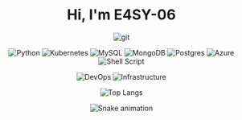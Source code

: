 <div align="center">
  
# Hi, I'm E4SY-06


![git](https://github.com/user-attachments/assets/0bbe1d88-a83c-4ad2-8a7f-3066c862067a)

![Python](https://img.shields.io/badge/python-3670A0?style=for-the-badge&logo=python&logoColor=ffdd54) 
![Kubernetes](https://img.shields.io/badge/kubernetes-%23326ce5.svg?style=for-the-badge&logo=kubernetes&logoColor=white) 
![MySQL](https://img.shields.io/badge/mysql-4479A1.svg?style=for-the-badge&logo=mysql&logoColor=white) 
![MongoDB](https://img.shields.io/badge/MongoDB-%234ea94b.svg?style=for-the-badge&logo=mongodb&logoColor=white) 
![Postgres](https://img.shields.io/badge/postgres-%23316192.svg?style=for-the-badge&logo=postgresql&logoColor=white) 
![Azure](https://img.shields.io/badge/azure-%230072C6.svg?style=for-the-badge&logo=microsoftazure&logoColor=white) 
![Shell Script](https://img.shields.io/badge/shell_script-%23121011.svg?style=for-the-badge&logo=gnu-bash&logoColor=white) 

![DevOps](https://img.shields.io/badge/DevOps-%23FF6B6B.svg?style=for-the-badge&logo=devdotto&logoColor=white)
![Infrastructure](https://img.shields.io/badge/Infrastructure-%23326ce5.svg?style=for-the-badge&logo=terraform&logoColor=white)

![Top Langs](https://github-readme-stats.vercel.app/api/top-langs/?username=E4SY-06&layout=compact&theme=dark)

<img src="https://raw.githubusercontent.com/E4SY-06/E4SY-06/output/snake.svg" alt="Snake animation" />

</div>
